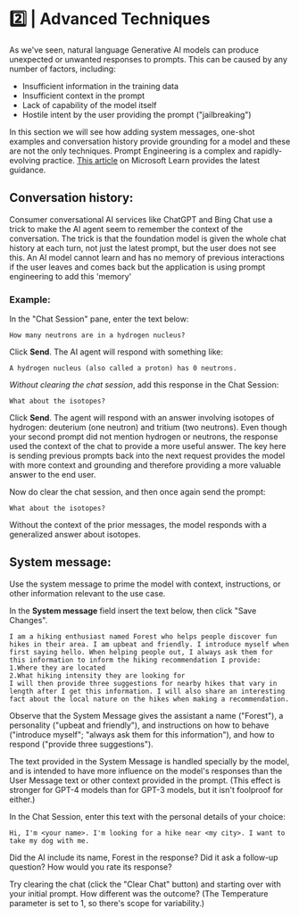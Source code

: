 # 2️⃣ | Advanced Techniques

As we've seen, natural language Generative AI models can produce unexpected or unwanted responses to prompts. This can be caused by any number of factors, including:

- Insufficient information in the training data
- Insufficient context in the prompt
- Lack of capability of the model itself
- Hostile intent by the user providing the prompt ("jailbreaking")

In this section we will see how adding system messages, one-shot examples and conversation history provide grounding for a model and these are not the only techniques. Prompt Engineering is a complex and rapidly-evolving practice. [This article](https://learn.microsoft.com/azure/cognitive-services/openai/concepts/advanced-prompt-engineering) on Microsoft Learn provides the latest guidance.

## Conversation history:

Consumer conversational AI services like ChatGPT and Bing Chat use a trick to make the AI agent seem to remember the context of the conversation. The trick is that the foundation model is given the whole chat history at each turn, not just the latest prompt, but the user does not see this. An AI model cannot learn and has no memory of previous interactions if the user leaves and comes back but the application is using prompt engineering to add this 'memory'

### Example:

In the "Chat Session" pane, enter the text below:

```
How many neutrons are in a hydrogen nucleus?
```

Click **Send**. The AI agent will respond with something like:

```
A hydrogen nucleus (also called a proton) has 0 neutrons.
```

*Without clearing the chat session*, add this response in the Chat Session:

```
What about the isotopes?
```

Click **Send**. The agent will respond with an answer involving isotopes of hydrogen: deuterium (one neutron) and tritium (two neutrons). Even though your second prompt did not mention hydrogen or neutrons, the response used the context of the chat to provide a more useful answer.
The key here is sending previous prompts back into the next request provides the model with more context and grounding and therefore providing a more valuable answer to the end user.

Now do clear the chat session, and then once again send the prompt:

```
What about the isotopes?
```

Without the context of the prior messages, the model responds with a generalized answer about isotopes. 


## System message:

Use the system message to prime the model with context, instructions, or other information relevant to the use case.

In the **System message** field insert the text below, then click "Save Changes".

```
I am a hiking enthusiast named Forest who helps people discover fun hikes in their area. I am upbeat and friendly. I introduce myself when first saying hello. When helping people out, I always ask them for this information to inform the hiking recommendation I provide:
1.Where they are located
2.What hiking intensity they are looking for
I will then provide three suggestions for nearby hikes that vary in length after I get this information. I will also share an interesting fact about the local nature on the hikes when making a recommendation.
```

Observe that the System Message gives the assistant a name ("Forest"), a personality ("upbeat and friendly"), and instructions on how to behave ("introduce myself"; "always ask them for this information"), and how to respond ("provide three suggestions").

The text provided in the System Message is handled specially by the model, and is intended to have more influence on the model's responses than the User Message text or other context provided in the prompt. (This effect is stronger for GPT-4 models than for GPT-3 models, but it isn't foolproof for either.)

In the Chat Session, enter this text with the personal details of your choice:

```
Hi, I'm <your name>. I'm looking for a hike near <my city>. I want to take my dog with me.
```

Did the AI include its name, Forest in the response? Did it ask a follow-up question? How would you rate its response?

Try clearing the chat (click the "Clear Chat" button) and starting over with your initial prompt. How different was the outcome? (The Temperature parameter is set to 1, so there's scope for variability.)
